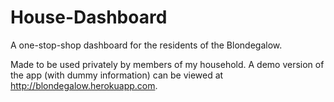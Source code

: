 # House-Dashboard
A one-stop-shop dashboard for the residents of the Blondegalow.

Made to be used privately by members of my household. 
A demo version of the app (with dummy information) can be viewed at http://blondegalow.herokuapp.com.
